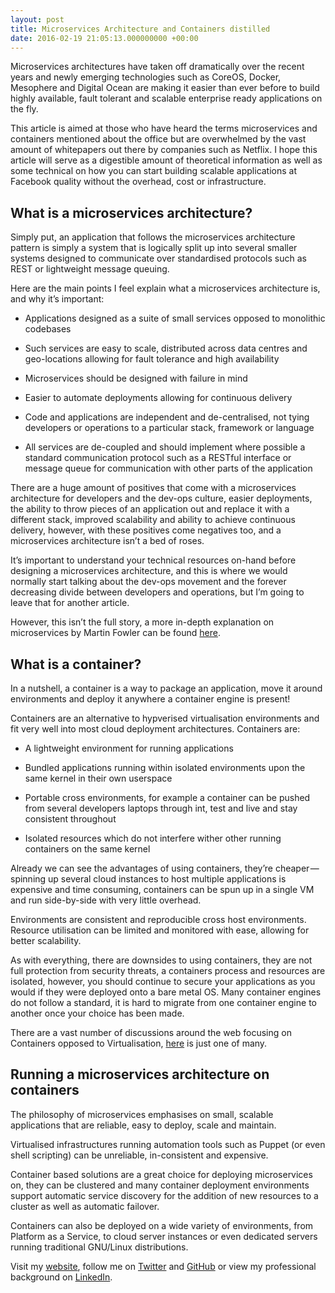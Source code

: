 ```yaml
---
layout: post
title: Microservices Architecture and Containers distilled
date: 2016-02-19 21:05:13.000000000 +00:00
---
```

Microservices architectures have taken off dramatically over the recent years and newly emerging technologies such as CoreOS, Docker, Mesophere and Digital Ocean are making it easier than ever before to build highly available, fault tolerant and scalable enterprise ready applications on the fly.

This article is aimed at those who have heard the terms microservices and containers mentioned about the office but are overwhelmed by the vast amount of whitepapers out there by companies such as Netflix. I hope this article will serve as a digestible amount of theoretical information as well as some technical on how you can start building scalable applications at Facebook quality without the overhead, cost or infrastructure.

## What is a microservices architecture?

Simply put, an application that follows the microservices architecture pattern is simply a system that is logically split up into several smaller systems designed to communicate over standardised protocols such as REST or lightweight message queuing.

Here are the main points I feel explain what a microservices architecture is, and why it’s important:

* Applications designed as a suite of small services opposed to monolithic codebases

* Such services are easy to scale, distributed across data centres and geo-locations allowing for fault tolerance and high availability

* Microservices should be designed with failure in mind

* Easier to automate deployments allowing for continuous delivery

* Code and applications are independent and de-centralised, not tying developers or operations to a particular stack, framework or language

* All services are de-coupled and should implement where possible a standard communication protocol such as a RESTful interface or message queue for communication with other parts of the application

There are a huge amount of positives that come with a microservices architecture for developers and the dev-ops culture, easier deployments, the ability to throw pieces of an application out and replace it with a different stack, improved scalability and ability to achieve continuous delivery, however, with these positives come negatives too, and a microservices architecture isn’t a bed of roses.

It’s important to understand your technical resources on-hand before designing a microservices architecture, and this is where we would normally start talking about the dev-ops movement and the forever decreasing divide between developers and operations, but I’m going to leave that for another article.

However, this isn’t the full story, a more in-depth explanation on microservices by Martin Fowler can be found [here](http://martinfowler.com/articles/microservices.html).

## What is a container?

In a nutshell, a container is a way to package an application, move it around environments and deploy it anywhere a container engine is present!

Containers are an alternative to hypverised virtualisation environments and fit very well into most cloud deployment architectures.
Containers are:

* A lightweight environment for running applications

* Bundled applications running within isolated environments upon the same kernel in their own userspace

* Portable cross environments, for example a container can be pushed from several developers laptops through int, test and live and stay consistent throughout

* Isolated resources which do not interfere wither other running containers on the same kernel

Already we can see the advantages of using containers, they’re cheaper — spinning up several cloud instances to host multiple applications is expensive and time consuming, containers can be spun up in a single VM and run side-by-side with very little overhead. 

Environments are consistent and reproducible cross host environments. Resource utilisation can be limited and monitored with ease, allowing for better scalability.

As with everything, there are downsides to using containers, they are not full protection from security threats, a containers process and resources are isolated, however, you should continue to secure your applications as you would if they were deployed onto a bare metal OS. Many container engines do not follow a standard, it is hard to migrate from one container engine to another once your choice has been made.

There are a vast number of discussions around the web focusing on Containers opposed to Virtualisation, [here](http://blog.smartbear.com/web-monitoring/why-containers-instead-of-hypervisors/) is just one of many.

## Running a microservices architecture on containers

The philosophy of microservices emphasises on small, scalable applications that are reliable, easy to deploy, scale and maintain.

Virtualised infrastructures running automation tools such as Puppet (or even shell scripting) can be unreliable, in-consistent and expensive.

Container based solutions are a great choice for deploying microservices on, they can be clustered and many container deployment environments support automatic service discovery for the addition of new resources to a cluster as well as automatic failover.

Containers can also be deployed on a wide variety of environments, from Platform as a Service, to cloud server instances or even dedicated servers running traditional GNU/Linux distributions.

Visit my [website](https://www.jacob.uk.com), follow me on [Twitter](https://twitter.com/imjacobclark) and [GitHub](https://github.com/imjacobclark) or view my professional background on [LinkedIn](https://uk.linkedin.com/in/imjacobclark).
